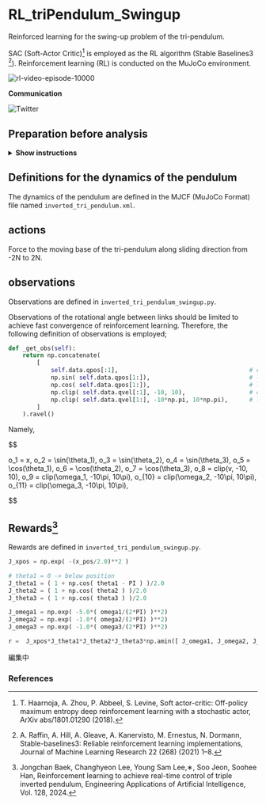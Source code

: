 # RL_triPendulum_Swingup
Reinforced learning for the swing-up problem of the tri-pendulum.

SAC (Soft-Actor Critic)[^1] is employed as the RL algorithm (Stable Baselines3 [^2]).
Reinforcement learning (RL) is conducted on the MuJoCo environment. 

![rl-video-episode-10000](https://github.com/user-attachments/assets/33ba400b-c4fd-4b84-9645-57075a8a7324)


**Communication**

<a style="text-decoration: none" href="https://twitter.com/hogelungfish" target="_blank">
    <img src="https://img.shields.io/badge/twitter-%40hogelungfish-1da1f2.svg" alt="Twitter">
</a>
<p>

## Preparation before analysis

<details><summary><b>Show instructions</b></summary>

Requierment:

Stable Baselines3=2.3.2

gymnasium=0.29.1

matplotlib=3.9.2

numpy=1.26.0

scipy=1.13.1

mujoco=3.2.4

tensorboard=2.18.0

PyTorch

しらんけど
</details>



## Definitions for the dynamics of the pendulum

The dynamics of the pendulum are defined in the MJCF (MuJoCo Format) file named `inverted_tri_pendulum.xml`.

## actions

Force to the moving base of the tri-pendulum along sliding direction from -2N to 2N.

## observations

Observations are defined in `inverted_tri_pendulum_swingup.py`.

Observations of the rotational angle between links should be limited to achieve fast convergence of reinforcement learning.
Therefore, the following definition of observations is employed;

````python
def _get_obs(self):
    return np.concatenate(
        [
            self.data.qpos[:1],                                     # cart x pos [m]
            np.sin( self.data.qpos[1:]),                            # link angles [rad]   
            np.cos( self.data.qpos[1:]),                            # link angles [rad]    
            np.clip( self.data.qvel[:1], -10, 10),                  # cart x pos vel [m/s]  
            np.clip( self.data.qvel[1:], -10*np.pi, 10*np.pi),      # link angles vel [rad/s]      
        ]
    ).ravel()
````
Namely,

$$

o_1 = x,
o_2 = \sin(\theta_1),
o_3 = \sin(\theta_2),
o_4 = \sin(\theta_3),
o_5 = \cos(\theta_1),
o_6 = \cos(\theta_2),
o_7 = \cos(\theta_3),
o_8 = clip(v, -10, 10),
o_9 = clip(\omega_1, -10\pi, 10\pi),
o_{10} = clip(\omega_2, -10\pi, 10\pi),
o_{11} = clip(\omega_3, -10\pi, 10\pi),

$$

## Rewards[^3]

Rewards are defined in `inverted_tri_pendulum_swingup.py`.

````python
J_xpos = np.exp( -(x_pos/2.0)**2 )

# theta1 = 0 -> below position
J_theta1 = ( 1 + np.cos( theta1 - PI ) )/2.0
J_theta2 = ( 1 + np.cos( theta2 ) )/2.0
J_theta3 = ( 1 + np.cos( theta3 ) )/2.0

J_omega1 = np.exp( -5.0*( omega1/(2*PI) )**2)
J_omega2 = np.exp( -1.0*( omega2/(2*PI) )**2)
J_omega3 = np.exp( -1.0*( omega3/(2*PI) )**2)

r =  J_xpos*J_theta1*J_theta2*J_theta3*np.amin([ J_omega1, J_omega2, J_omega3 ])
````


編集中


### References  

[^1]: T. Haarnoja, A. Zhou, P. Abbeel, S. Levine, Soft actor-critic: Off-policy maximum entropy deep reinforcement learning with a stochastic actor, ArXiv abs/1801.01290 (2018).
[^2]: A. Raffin, A. Hill, A. Gleave, A. Kanervisto, M. Ernestus, N. Dormann, Stable-baselines3: Reliable reinforcement learning implementations, Journal of Machine Learning Research 22 (268) (2021) 1–8.
[^3]: Jongchan Baek, Changhyeon Lee, Young Sam Lee,∗, Soo Jeon, Soohee Han, Reinforcement learning to achieve real-time control of triple inverted pendulum, Engineering Applications of Artificial Intelligence, Vol. 128, 2024.
